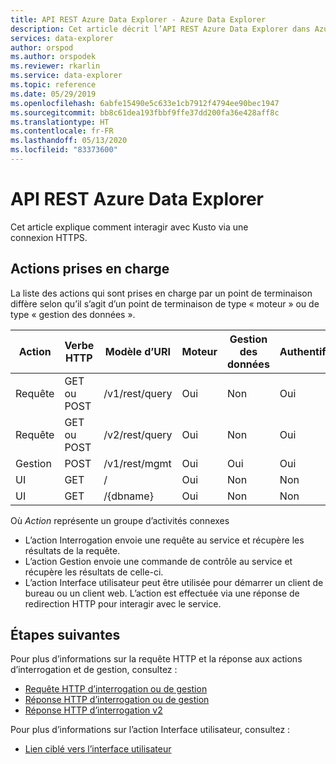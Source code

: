 ```yaml
---
title: API REST Azure Data Explorer - Azure Data Explorer
description: Cet article décrit l’API REST Azure Data Explorer dans Azure Data Explorer.
services: data-explorer
author: orspod
ms.author: orspodek
ms.reviewer: rkarlin
ms.service: data-explorer
ms.topic: reference
ms.date: 05/29/2019
ms.openlocfilehash: 6abfe15490e5c633e1cb7912f4794ee90bec1947
ms.sourcegitcommit: bb8c61dea193fbbf9ffe37dd200fa36e428aff8c
ms.translationtype: HT
ms.contentlocale: fr-FR
ms.lasthandoff: 05/13/2020
ms.locfileid: "83373600"
---
```

# <a name="azure-data-explorer-rest-api"></a>API REST Azure Data Explorer

Cet article explique comment interagir avec Kusto via une connexion HTTPS.

## <a name="supported-actions"></a>Actions prises en charge

La liste des actions qui sont prises en charge par un point de terminaison diffère selon qu’il s’agit d’un point de terminaison de type « moteur » ou de type « gestion des données ».

|Action         |Verbe HTTP   |Modèle d’URI           |Moteur|Gestion des données|Authentification |
|---------------|------------|-----------------------|------|---------------|---------------|
|Requête          |GET ou POST |/v1/rest/query         |Oui   |Non             |Oui            |
|Requête          |GET ou POST |/v2/rest/query         |Oui   |Non             |Oui            |
|Gestion     |POST        |/v1/rest/mgmt          |Oui   |Oui            |Oui            |
|UI             |GET         |/                      |Oui   |Non             |Non             |
|UI             |GET         |/{dbname}              |Oui   |Non             |Non             |

Où *Action* représente un groupe d’activités connexes

* L’action Interrogation envoie une requête au service et récupère les résultats de la requête.
* L’action Gestion envoie une commande de contrôle au service et récupère les résultats de celle-ci.
* L’action Interface utilisateur peut être utilisée pour démarrer un client de bureau ou un client web. L’action est effectuée via une réponse de redirection HTTP pour interagir avec le service.

## <a name="next-steps"></a>Étapes suivantes

Pour plus d’informations sur la requête HTTP et la réponse aux actions d’interrogation et de gestion, consultez :
 * [Requête HTTP d’interrogation ou de gestion](./request.md)
 * [Réponse HTTP d’interrogation ou de gestion](./response.md)
 * [Réponse HTTP d’interrogation v2](./response2.md)

Pour plus d’informations sur l’action Interface utilisateur, consultez :
 * [Lien ciblé vers l’interface utilisateur](./deeplink.md)
